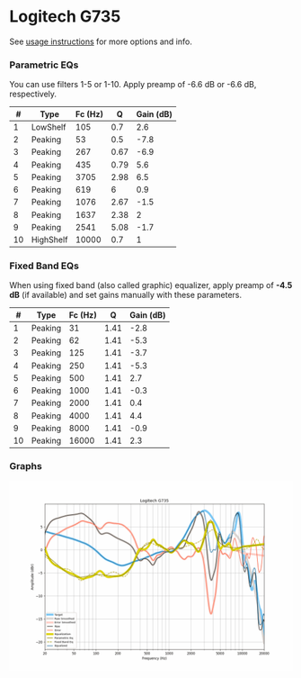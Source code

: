 # Logitech G735
See [usage instructions](https://github.com/jaakkopasanen/AutoEq#usage) for more options and info.

### Parametric EQs
You can use filters 1-5 or 1-10. Apply preamp of -6.6 dB or -6.6 dB, respectively.

|   # | Type      |   Fc (Hz) |    Q |   Gain (dB) |
|-----|-----------|-----------|------|-------------|
|   1 | LowShelf  |       105 | 0.7  |         2.6 |
|   2 | Peaking   |        53 | 0.5  |        -7.8 |
|   3 | Peaking   |       267 | 0.67 |        -6.9 |
|   4 | Peaking   |       435 | 0.79 |         5.6 |
|   5 | Peaking   |      3705 | 2.98 |         6.5 |
|   6 | Peaking   |       619 | 6    |         0.9 |
|   7 | Peaking   |      1076 | 2.67 |        -1.5 |
|   8 | Peaking   |      1637 | 2.38 |         2   |
|   9 | Peaking   |      2541 | 5.08 |        -1.7 |
|  10 | HighShelf |     10000 | 0.7  |         1   |

### Fixed Band EQs
When using fixed band (also called graphic) equalizer, apply preamp of **-4.5 dB** (if available) and set gains manually with these parameters.

|   # | Type    |   Fc (Hz) |    Q |   Gain (dB) |
|-----|---------|-----------|------|-------------|
|   1 | Peaking |        31 | 1.41 |        -2.8 |
|   2 | Peaking |        62 | 1.41 |        -5.3 |
|   3 | Peaking |       125 | 1.41 |        -3.7 |
|   4 | Peaking |       250 | 1.41 |        -5.3 |
|   5 | Peaking |       500 | 1.41 |         2.7 |
|   6 | Peaking |      1000 | 1.41 |        -0.3 |
|   7 | Peaking |      2000 | 1.41 |         0.4 |
|   8 | Peaking |      4000 | 1.41 |         4.4 |
|   9 | Peaking |      8000 | 1.41 |        -0.9 |
|  10 | Peaking |     16000 | 1.41 |         2.3 |

### Graphs
![](./Logitech%20G735.png)
